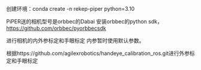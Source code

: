 创建环境：conda create -n rekep-piper python=3.10



PiPER送的相机型号是orbbec的Dabai
安装orbbec的python sdk，
https://github.com/orbbec/pyorbbecsdk


进行相机的内外参标定和手眼标定
内参暂时使用默认参数。

根据https://github.com/agilexrobotics/handeye_calibration_ros.git进行外参标定和手眼标定
